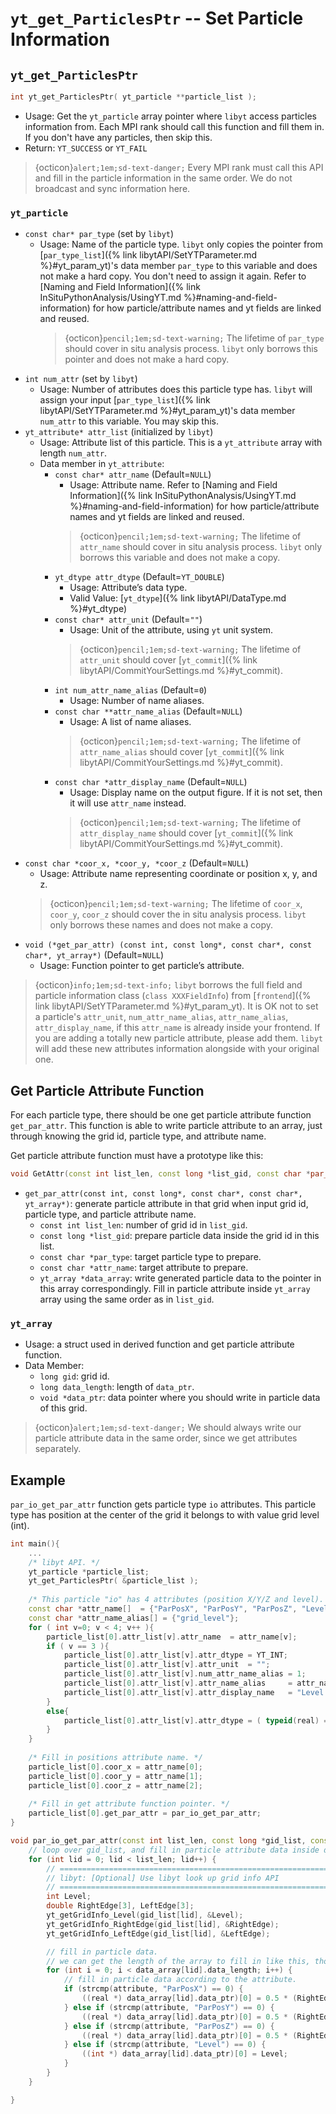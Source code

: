 # `yt_get_ParticlesPtr` -- Set Particle Information

## `yt_get_ParticlesPtr`
```cpp
int yt_get_ParticlesPtr( yt_particle **particle_list );
```
- Usage: Get the `yt_particle` array pointer where `libyt` access particles information from. Each MPI rank should call this function and fill them in. If you don't have any particles, then skip this.
- Return: `YT_SUCCESS` or `YT_FAIL`

> {octicon}`alert;1em;sd-text-danger;` Every MPI rank must call this API and fill in the particle information in the same order. We do not broadcast and sync information here.

### `yt_particle`
- `const char* par_type` (set by `libyt`)
  - Usage: Name of the particle type. `libyt` only copies the pointer from [`par_type_list`]({% link libytAPI/SetYTParameter.md %}#yt_param_yt)'s data member `par_type` to this variable and does not make a hard copy. You don't need to assign it again. Refer to [Naming and Field Information]({% link InSituPythonAnalysis/UsingYT.md %}#naming-and-field-information) for how particle/attribute names and yt fields are linked and reused.
    > {octicon}`pencil;1em;sd-text-warning;` The lifetime of `par_type` should cover in situ analysis process. `libyt` only borrows this pointer and does not make a hard copy.
- `int num_attr` (set by `libyt`)
  - Usage: Number of attributes does this particle type has. `libyt` will assign your input [`par_type_list`]({% link libytAPI/SetYTParameter.md %}#yt_param_yt)'s data member `num_attr` to this variable. You may skip this.
- `yt_attribute* attr_list` (initialized by `libyt`)
  - Usage: Attribute list of this particle. This is a `yt_attribute` array with length `num_attr`.
  - Data member in `yt_attribute`:
    - `const char* attr_name` (Default=`NULL`)
      - Usage: Attribute name. Refer to [Naming and Field Information]({% link InSituPythonAnalysis/UsingYT.md %}#naming-and-field-information) for how particle/attribute names and yt fields are linked and reused.
      > {octicon}`pencil;1em;sd-text-warning;` The lifetime of `attr_name` should cover in situ analysis process. `libyt` only borrows this variable and does not make a copy.
    - `yt_dtype attr_dtype` (Default=`YT_DOUBLE`)
      - Usage: Attribute’s data type.
      - Valid Value:  [`yt_dtype`]({% link libytAPI/DataType.md %}#yt_dtype)
    - `const char* attr_unit` (Default=`""`)
      - Usage: Unit of the attribute, using `yt` unit system.
      > {octicon}`pencil;1em;sd-text-warning;` The lifetime of `attr_unit` should cover [`yt_commit`]({% link libytAPI/CommitYourSettings.md %}#yt_commit).
    - `int num_attr_name_alias` (Default=`0`)
      - Usage: Number of name aliases.
    - `const char **attr_name_alias` (Default=`NULL`)
      - Usage: A list of name aliases.
      > {octicon}`pencil;1em;sd-text-warning;` The lifetime of `attr_name_alias` should cover [`yt_commit`]({% link libytAPI/CommitYourSettings.md %}#yt_commit).
    - `const char *attr_display_name` (Default=`NULL`)
      - Usage: Display name on the output figure. If it is not set, then it will use `attr_name` instead.
      > {octicon}`pencil;1em;sd-text-warning;` The lifetime of `attr_display_name` should cover [`yt_commit`]({% link libytAPI/CommitYourSettings.md %}#yt_commit).
- `const char *coor_x, *coor_y, *coor_z` (Default=`NULL`)
  - Usage: Attribute name representing coordinate or position x, y, and z.
  > {octicon}`pencil;1em;sd-text-warning;` The lifetime of `coor_x`, `coor_y`, `coor_z` should cover the in situ analysis process. `libyt` only borrows these names and does not make a copy.
- `void (*get_par_attr) (const int, const long*, const char*, const char*, yt_array*)` (Default=`NULL`)
  - Usage: Function pointer to get particle’s attribute.

> {octicon}`info;1em;sd-text-info;` `libyt` borrows the full field and particle information class (`class XXXFieldInfo`) from [`frontend`]({% link libytAPI/SetYTParameter.md %}#yt_param_yt). It is OK not to set a particle's `attr_unit`, `num_attr_name_alias`, `attr_name_alias`, `attr_display_name`, if this `attr_name` is already inside your frontend.
> If you are adding a totally new particle attribute, please add them. `libyt` will add these new attributes information alongside with your original one.

## Get Particle Attribute Function
For each particle type, there should be one get particle attribute function `get_par_attr`. This function is able to write particle attribute to an array, just through knowing the grid id, particle type, and attribute name.

Get particle attribute function must have a prototype like this:
```cpp
void GetAttr(const int list_len, const long *list_gid, const char *par_type, const char *attr_name, yt_array *data_array);
```
- `get_par_attr(const int, const long*, const char*, const char*, yt_array*)`: generate particle attribute in that grid when input grid id, particle type, and particle attribute name.
  - `const int list_len`: number of grid id in `list_gid`.
  - `const long *list_gid`: prepare particle data inside the grid id in this list.
  - `const char *par_type`: target particle type to prepare.
  - `const char *attr_name`: target attribute to prepare.
  - `yt_array *data_array`: write generated particle data to the pointer in this array correspondingly. Fill in particle attribute inside `yt_array` array using the same order as in `list_gid`.

### `yt_array`
- Usage: a struct used in derived function and get particle attribute function.
- Data Member:
  - `long gid`: grid id.
  - `long data_length`: length of `data_ptr`.
  - `void *data_ptr`: data pointer where you should write in particle data of this grid.

> {octicon}`alert;1em;sd-text-danger;` We should always write our particle attribute data in the same order, since we get attributes separately.

## Example
`par_io_get_par_attr` function gets particle type `io` attributes. This particle type has position at the center of the grid it belongs to with value grid level (int).
```cpp
int main(){
    ...
    /* libyt API. */
    yt_particle *particle_list;  
    yt_get_ParticlesPtr( &particle_list );
    
    /* This particle "io" has 4 attributes (position X/Y/Z and level). */
    const char *attr_name[]  = {"ParPosX", "ParPosY", "ParPosZ", "Level"};
    const char *attr_name_alias[] = {"grid_level"};
    for ( int v=0; v < 4; v++ ){
        particle_list[0].attr_list[v].attr_name  = attr_name[v];
        if ( v == 3 ){  
            particle_list[0].attr_list[v].attr_dtype = YT_INT;
            particle_list[0].attr_list[v].attr_unit  = "";
            particle_list[0].attr_list[v].num_attr_name_alias = 1;
            particle_list[0].attr_list[v].attr_name_alias     = attr_name_alias;  
            particle_list[0].attr_list[v].attr_display_name   = "Level of the Grid";
        }     
        else{   
            particle_list[0].attr_list[v].attr_dtype = ( typeid(real) == typeid(float) ) ? YT_FLOAT : YT_DOUBLE;
        }
    }
    
    /* Fill in positions attribute name. */
    particle_list[0].coor_x = attr_name[0];
    particle_list[0].coor_y = attr_name[1];  
    particle_list[0].coor_z = attr_name[2];
    
    /* Fill in get attribute function pointer. */
    particle_list[0].get_par_attr = par_io_get_par_attr;
}

void par_io_get_par_attr(const int list_len, const long *gid_list, const char *par_type, const char *attribute, yt_array *data_array) {
    // loop over gid_list, and fill in particle attribute data inside data_array.
    for (int lid = 0; lid < list_len; lid++) {
        // =============================================================
        // libyt: [Optional] Use libyt look up grid info API
        // =============================================================
        int Level;
        double RightEdge[3], LeftEdge[3];
        yt_getGridInfo_Level(gid_list[lid], &Level);
        yt_getGridInfo_RightEdge(gid_list[lid], &RightEdge);
        yt_getGridInfo_LeftEdge(gid_list[lid], &LeftEdge);

        // fill in particle data.
        // we can get the length of the array to fill in like this, though this example only has one particle in each grid.
        for (int i = 0; i < data_array[lid].data_length; i++) {
            // fill in particle data according to the attribute.
            if (strcmp(attribute, "ParPosX") == 0) {
                ((real *) data_array[lid].data_ptr)[0] = 0.5 * (RightEdge[0] + LeftEdge[0]);
            } else if (strcmp(attribute, "ParPosY") == 0) {
                ((real *) data_array[lid].data_ptr)[0] = 0.5 * (RightEdge[1] + LeftEdge[1]);
            } else if (strcmp(attribute, "ParPosZ") == 0) {
                ((real *) data_array[lid].data_ptr)[0] = 0.5 * (RightEdge[2] + LeftEdge[2]);
            } else if (strcmp(attribute, "Level") == 0) {
                ((int *) data_array[lid].data_ptr)[0] = Level;
            }
        }
    }

}
```
